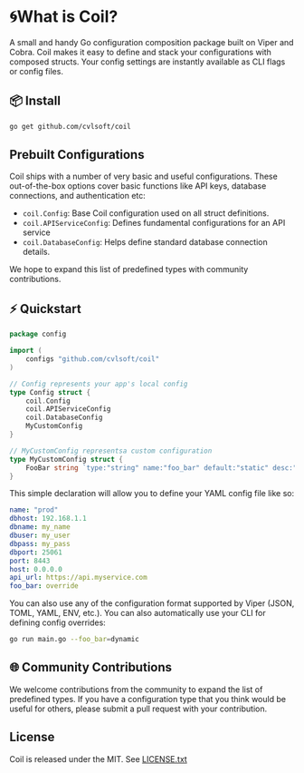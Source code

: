 # 🌀What is Coil?

A small and handy Go configuration composition package built on Viper and Cobra. Coil makes it easy to define and stack your configurations with composed structs. Your config settings are instantly available as CLI flags or config files.

## 📦 Install

```bash
go get github.com/cvlsoft/coil
```

## Prebuilt Configurations

Coil ships with a number of very basic and useful configurations. These out-of-the-box options cover basic functions like API keys, database connections, and authentication etc:

- `coil.Config`: Base Coil configuration used on all struct definitions.
- `coil.APIServiceConfig`: Defines fundamental configurations for an API service
- `coil.DatabaseConfig`: Helps define standard database connection details.

We hope to expand this list of predefined types with community contributions.

## ⚡️ Quickstart

```go
package config

import (
	configs "github.com/cvlsoft/coil"
)

// Config represents your app's local config
type Config struct {
	coil.Config
	coil.APIServiceConfig
	coil.DatabaseConfig
	MyCustomConfig
}

// MyCustomConfig representsa custom configuration
type MyCustomConfig struct {
	FooBar string `type:"string" name:"foo_bar" default:"static" desc:"Foo bar value"`
}
```
This simple declaration will allow you to define your YAML config file like so:
```yaml
name: "prod"
dbhost: 192.168.1.1
dbname: my_name
dbuser: my_user
dbpass: my_pass
dbport: 25061
port: 8443
host: 0.0.0.0
api_url: https://api.myservice.com
foo_bar: override
```
You can also use any of the configuration format supported by Viper (JSON, TOML, YAML, ENV, etc.). You can also automatically use your CLI for defining config overrides:
```bash
go run main.go --foo_bar=dynamic
```

## 🌐 Community Contributions

We welcome contributions from the community to expand the list of predefined types. If you have a configuration type that you think would be useful for others, please submit a pull request with your contribution.

## License

Coil is released under the MIT. See [LICENSE.txt](https://github.com/cvlsoft/coil/blob/master/LICENSE.txt)
